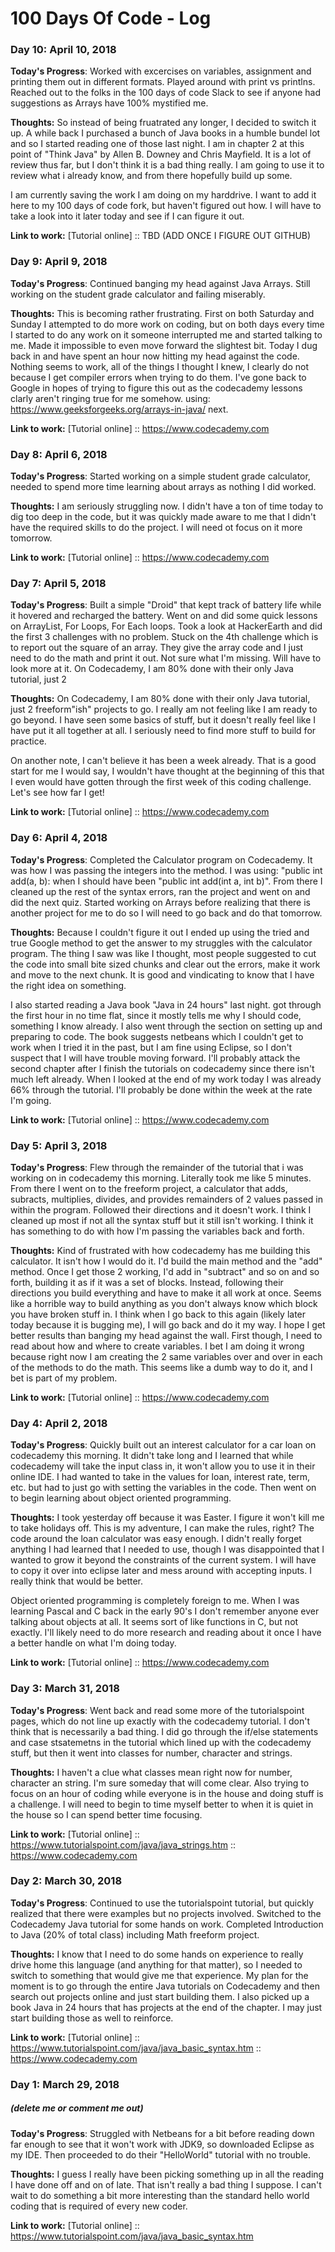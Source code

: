 # 100 Days Of Code - Log

### Day 10: April 10, 2018

**Today's Progress**: Worked with excercises on variables, assignment and printing them out in different formats. Played around with print vs printlns. Reached out to the folks in the 100 days of code Slack to see if anyone had suggestions as Arrays have 100% mystified me.

**Thoughts:** So instead of being fruatrated any longer, I decided to switch it up. A while back I purchased a bunch of Java books in a humble bundel lot and so I started reading one of those last night. I am in chapter 2 at this point of "Think Java" by Allen B. Downey and Chris Mayfield. It is a lot of review thus far, but I don't think it is a bad thing really. I am going to use it to review what i already know, and from there hopefully build up some. 

I am currently saving the work I  am doing on my harddrive. I want to add it here to my 100 days of code fork, but haven't figured out how. I will have to take a look into it later today and see if I can figure it out.

**Link to work:** [Tutorial online]  :: TBD (ADD ONCE I FIGURE OUT GITHUB)

### Day 9: April 9, 2018

**Today's Progress**: Continued banging my head against Java Arrays. Still working on the student grade calculator and failing miserably.

**Thoughts:** This is becoming rather frustrating. First on both Saturday and Sunday I attempted to do more work on coding, but on both days every time I started to do any work on it someone interrupted me and started talking to me. Made it impossible to even move forward the slightest bit. Today I dug back in and have spent an hour now hitting my head against the code. Nothing seems to work, all of the things I thought I knew, I clearly do not because I get compiler errors when trying to do them. I've gone back to Google in hopes of trying to figure this out as the codecademy lessons clarly aren't ringing true for me somehow. using: https://www.geeksforgeeks.org/arrays-in-java/ next.

**Link to work:** [Tutorial online]  :: https://www.codecademy.com

### Day 8: April 6, 2018

**Today's Progress**: Started working on a simple student grade calculator, needed to spend more time learning about arrays as nothing I did worked.

**Thoughts:** I am seriously struggling now. I didn't have a ton of time today to dig too deep in the code, but it was quickly made aware to me that I didn't have the required skills to do the project. I will need ot focus on it more tomorrow.

**Link to work:** [Tutorial online]  :: https://www.codecademy.com

### Day 7: April 5, 2018

**Today's Progress**: Built a simple "Droid" that kept track of battery life while it hovered and recharged the battery. Went on and did some quick lessons on ArrayList, For Loops, For Each loops. Took a look at HackerEarth and did the first 3 challenges with no problem. Stuck on the 4th challenge which is to report out the square of an array. They give the array code and I just need to do the math and print it out. Not sure what I'm missing. Will have to look more at it. On Codecademy, I am 80% done with their only Java tutorial, just 2 

**Thoughts:** On Codecademy, I am 80% done with their only Java tutorial, just 2 freeform"ish" projects to go. I really am not feeling like I am ready to go beyond. I have seen some basics of stuff, but it doesn't really feel like I have put it all together at all. I seriously need to find more stuff to build for practice. 

On another note, I can't believe it has been a week already. That is a good start for me I would say, I wouldn't have thought at the beginning of this that I even would have gotten through the first week of this coding challenge. Let's see how far I get!


**Link to work:** [Tutorial online]  :: https://www.codecademy.com

### Day 6: April 4, 2018

**Today's Progress**: Completed the Calculator program on Codecademy. It was how I was passing the integers into the method. I was using: "public int add(a, b): when I should have been "public int add(int a, int b)". From there I cleaned up the rest of the syntax errors, ran the project and went on and did the next quiz. Started working on Arrays before realizing that there is another project for me to do so I will need to go back and do that tomorrow.

**Thoughts:** Because I couldn't figure it out I ended up using the tried and true Google method to get the answer to my struggles with the calculator program. The thing I saw was like I thought, most people suggested to cut the code into small bite sized chunks and clear out the errors, make it work and move to the next chunk. It is good and vindicating to know that I have the right idea on something.

I also started reading a Java book "Java in 24 hours" last night. got through the first hour in no time flat, since it mostly tells me why I should code, something I know already. I also went through the section on setting up and preparing to code. The book suggests netbeans which I couldn't get to work when I tried it in the past, but I am fine using Eclipse, so I don't suspect that I will have trouble moving forward. I'll probably attack the second chapter after I finish the tutorials on codecademy since there isn't much left already. When I looked at the end of my work today I was already 66% through the tutorial. I'll probably be done within the week at the rate I'm going.

**Link to work:** [Tutorial online]  :: https://www.codecademy.com

### Day 5: April 3, 2018

**Today's Progress**: Flew through the remainder of the tutorial that i was working on in codecademy this morning. Literally took me like 5 minutes. From there I went on to the freeform project, a calculator that adds, subracts, multiplies, divides, and provides remainders of 2 values passed in within the program. Followed their directions and it doesn't work. I think I cleaned up most if not all the syntax stuff but it still isn't working. I think it has something to do with how I'm passing the variables back and forth.  

**Thoughts:** Kind of frustrated with how codecademy has me building this calculator. It isn't how I would do it. I'd build the main method and the "add" method. Once I get those 2 working, I'd add in "subtract" and so on and so forth, building it as if it was a set of blocks. Instead, following their directions you build everything and have to make it all work at once. Seems like a horrible way to build anything as you don't always know which block you have broken stuff in. I think when I go back to this again (likely later today because it is bugging me), I will go back and do it my way. I hope I get better results than banging my head against the wall. First though, I need to read about how and where to create variables. I bet I am doing it wrong because right now I am creating the 2 same variables over and over in each of the methods to do the math. This seems like a dumb way to do it, and I bet is part of my problem.

**Link to work:** [Tutorial online]  :: https://www.codecademy.com


### Day 4: April 2, 2018

**Today's Progress**: Quickly built out an interest calculator for a car loan on codecademy this morning. It didn't take long and I learned that while codecademy will take the input class in, it won't allow you to use it in their online IDE. I had wanted to take in the values for loan, interest rate, term, etc. but had to just go with setting the variables in the code. Then went on to begin learning about object oriented programming. 

**Thoughts:** I took yesterday off because it was Easter. I figure it won't kill me to take holidays off. This is my adventure, I can make the rules, right? The code around the loan calculator was easy enough. I didn't really forget anything I had learned that I needed to use, though I was disappointed that I wanted to grow it beyond the constraints of the current system. I will have to copy it over into eclipse later and mess around with accepting inputs. I really think that would be better.

Object oriented programming is completely foreign to me. When I was learning Pascal and C back in the early 90's I don't remember anyone ever talking about objects at all. It seems sort of like functions in C, but not exactly. I'll likely need to do more research and reading about it once I have a better handle on what I'm doing today.

**Link to work:** [Tutorial online]  :: https://www.codecademy.com

### Day 3: March 31, 2018

**Today's Progress**: Went back and read some more of the tutorialspoint pages, which do not line up exactly with the codecademy tutorial. I don't think that is necessarily a bad thing. I did go through the if/else statements and case stsatemetns in the tutorial which lined up with the codecademy stuff, but then it went into classes for number, character and strings. 

**Thoughts:** I haven't a clue what classes mean right now for number, character an string. I'm sure someday that will come clear. Also trying to focus on an hour of coding while everyone is in the house and doing stuff is a challenge. I will need to begin to time myself better to when it is quiet in the house so I can spend better time focusing.

**Link to work:** [Tutorial online]  :: https://www.tutorialspoint.com/java/java_strings.htm
                                     :: https://www.codecademy.com
                                     
### Day 2: March 30, 2018

**Today's Progress**: Continued to use the tutorialspoint tutorial, but quickly realized that there were examples but no projects involved. Switched to the Codecademy Java tutorial for some hands on work. Completed Introduction to Java (20% of total class) including Math freeform project.

**Thoughts:** I know that I need to do some hands on experience to really drive home this language (and anything for that matter), so I needed to switch to something that would give me that experience. My plan for the moment is to go through the entire Java tutorials on Codecademy and then search out projects online and just start building them. I also picked up a book Java in 24 hours that has projects at the end of the chapter. I may just start building those as well to reinforce.

**Link to work:** [Tutorial online]  :: https://www.tutorialspoint.com/java/java_basic_syntax.htm
                                     :: https://www.codecademy.com

### Day 1: March 29, 2018
##### (delete me or comment me out)

**Today's Progress**: Struggled with Netbeans for a bit before reading down far enough to see that it won't work with JDK9, so downloaded Eclipse as my IDE. Then proceeded to do their "HelloWorld" tutorial with no trouble.

**Thoughts:** I guess I really have been picking something up in all the reading I have done off and on of late. That isn't really a bad thing I suppose. I can't wait to do something a bit more interesting than the standard hello world coding that is required of every new coder.

**Link to work:** [Tutorial online]  :: https://www.tutorialspoint.com/java/java_basic_syntax.htm

